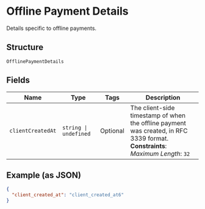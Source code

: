 <!-- Optimized: 2025-10-06 -->
<!-- RPM: 1.6.2.1.1.6.2.1_offline-payment-details_20251006 -->
<!-- Session: E2E RPM DNA Application -->
<!-- AOM: RND (Reggie & Dro) -->
<!-- COI: TECHNOLOGY -->
<!-- RPM: HIGH -->
<!-- ACTION: BUILD -->


# Offline Payment Details

Details specific to offline payments.

## Structure

`OfflinePaymentDetails`

## Fields

| Name | Type | Tags | Description |
|  --- | --- | --- | --- |
| `clientCreatedAt` | `string \| undefined` | Optional | The client-side timestamp of when the offline payment was created, in RFC 3339 format.<br>**Constraints**: *Maximum Length*: `32` |

## Example (as JSON)

```json
{
  "client_created_at": "client_created_at6"
}
```
